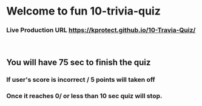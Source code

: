 # Welcome to fun 10-trivia-quiz

### Live Production URL https://kprotect.github.io/10-Travia-Quiz/

</br>

## You will have 75 sec to finish the quiz
### If user's score is incorrect / 5 points will taken off
### Once it reaches 0/ or less than 10 sec quiz will stop.

